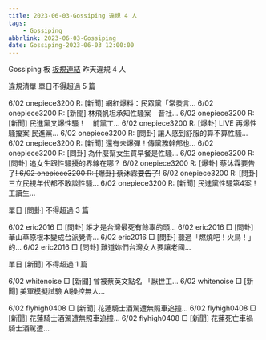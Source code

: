 ```yaml
---
title: 2023-06-03-Gossiping 違規 4 人
tags:
    - Gossiping
abbrlink: 2023-06-03-Gossiping
date: Gossiping-2023-06-03 12:00:00
---
```

Gossiping 板 [板規連結](https://www.ptt.cc/bbs/Gossiping/M.1637425085.A.07D.html)
昨天違規 4 人
<!-- more -->

違規清單
單日不得超過 5 篇

6/02 onepiece3200 R: [新聞] 網紅爆料：民眾黨「常發言…
6/02 onepiece3200 R: [新聞] 林飛帆坦承知性騷案　昔社…
6/02 onepiece3200 R: [新聞] 民進黨又爆性騷！　前黨工…
6/02 onepiece3200 R: [爆卦] LIVE 再爆性騷擾案 民進黨…
6/02 onepiece3200 R: [問卦] 讓人感到舒服的算不算性騷…
6/02 onepiece3200 R: [新聞] 還有未爆彈！傳黨務幹部也…
6/02 onepiece3200 R: [問卦] 為什麼幫女生買早餐是性騷…
6/02 onepiece3200 R: [問卦] 追女生跟性騷擾的界線在哪？
6/02 onepiece3200 R: [爆卦] 蔡沐霖要告了~~!
6/02 onepiece3200 R: [爆卦] 蔡沐霖要告了~~!
6/02 onepiece3200 R: [問卦]三立民視年代都不敢談性騷…
6/02 onepiece3200 R: [新聞] 民進黨性騷第4案！工讀生…

單日 [問卦] 不得超過 3 篇

6/02 eric2016 □ [問卦] 誰才是台灣最死有餘辜的頭…
6/02 eric2016 □ [問卦] 華山草原根本變成台派覺青…
6/02 eric2016 □ [問卦] 聽過「燃燒吧！火鳥！」的…
6/02 eric2016 □ [問卦] 難道妳們台灣女人要讓老國…

單日 [新聞] 不得超過 1 篇

6/02 whitenoise □ [新聞] 曾被蔡英文點名 「厭世工…
6/02 whitenoise □ [新聞] 美軍模擬試驗 AI操控無人…

6/02 flyhigh0408 □ [新聞] 花蓮騎士酒駕遭無照車追撞…
6/02 flyhigh0408 □ [新聞] 花蓮騎士酒駕遭無照車追撞…
6/02 flyhigh0408 □ [新聞] 花蓮死亡車禍　騎士酒駕遭…